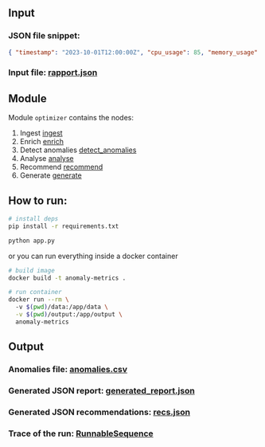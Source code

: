 ## Input

### JSON file snippet:

```json
{ "timestamp": "2023-10-01T12:00:00Z", "cpu_usage": 85, "memory_usage": 70, "latency_ms": 250, "disk_usage": 65, "network_in_kbps": 1200, "network_out_kbps": 900, "io_wait": 5, "thread_count": 150, "active_connections": 45, "error_rate": 0.02, "uptime_seconds": 360000, "temperature_celsius": 65, "power_consumption_watts": 250, "service_status": { ‘database’: "online", "api_gateway": "degraded", ‘cache’: "online" }
```

### Input file: [rapport.json](/data/rapport.json)

## Module

Module `optimizer` contains the nodes:
1. Ingest [ingest](/optimizer/ingest.py)
2. Enrich [enrich](/optimizer/enrich.py)
3. Detect anomalies [detect_anomalies](/optimizer/detect_anomalies.py)
4. Analyse [analyse](/optimizer/analyse.py)
5. Recommend [recommend](/optimizer/recommend.py)
6. Generate [generate](/optimizer/generate.py)

## How to run:

```bash
# install deps
pip install -r requirements.txt

python app.py
```

or you can run everything inside a docker container
```bash
# build image
docker build -t anomaly-metrics .

# run container
docker run --rm \                
  -v $(pwd)/data:/app/data \
  -v $(pwd)/output:/app/output \
  anomaly-metrics
```

## Output

### Anomalies file: [anomalies.csv](/output/anomalies.csv)
### Generated JSON report: [generated_report.json](/output/generated_report.json)
### Generated JSON recommendations: [recs.json](/output/recs.json)

### Trace of the run: [RunnableSequence](https://smith.langchain.com/public/2c7fb5d0-a56a-49ca-96af-254a7f19aa4f/r)